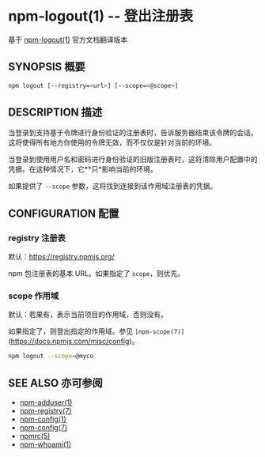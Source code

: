 npm-logout(1) -- 登出注册表
========================================
基于 [npm-logout(1)](https://github.com/npm/npm/blob/latest/doc/cli/npm-logout.md) 官方文档翻译版本

## SYNOPSIS 概要
```bash
npm logout [--registry=<url>] [--scope=<@scope>]
```


## DESCRIPTION 描述
当登录到支持基于令牌进行身份验证的注册表时，告诉服务器结束该令牌的会话。这将使得所有地方你使用的令牌无效，而不仅仅是针对当前的环境。

当登录到使用用户名和密码进行身份验证的旧版注册表时，这将清除用户配置中的凭据。在这种情况下，它**只*影响当前的环境。

如果提供了 `--scope` 参数，这将找到连接到该作用域注册表的凭据。



## CONFIGURATION 配置
### registry 注册表

默认：https://registry.npmjs.org/

npm 包注册表的基本 URL。如果指定了 `scope`，则优先。

### scope 作用域
默认：若果有，表示当前项目的作用域，否则没有。

如果指定了，则登出指定的作用域。参见 `[npm-scope(7)]`(https://docs.npmjs.com/misc/config)。
```bash
npm logout --scope=@myco
```

## SEE ALSO 亦可参阅
* [npm-adduser(1)](https://docs.npmjs.com/cli/adduser)
* [npm-registry(7)](https://docs.npmjs.com/misc/registry)
* [npm-config(1)](https://docs.npmjs.com/cli/config)
* [npm-config(7)](https://docs.npmjs.com/misc/config)
* [npmrc(5)](https://docs.npmjs.com/files/npmrc)
* [npm-whoami(1)](https://docs.npmjs.com/cli/whoami)
